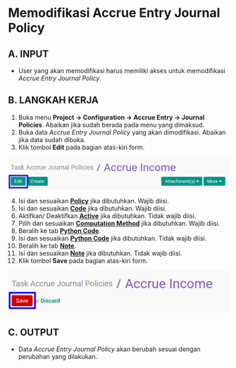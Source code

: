 # Memodifikasi Accrue Entry Journal Policy

## A. INPUT

* User yang akan memodifikasi harus memiliki akses untuk memodifikasi *Accrue Entry Journal Policy*.

## B. LANGKAH KERJA

1. Buka menu **Project -> Configuration -> Accrue Entry -> Journal Policies**. Abaikan jika sudah berada pada menu yang dimaksud.
2. Buka data *Accrue Entry Journal Policy* yang akan dimodifikasi. Abaikan jika data sudah dibuka.
3. Klik tombol **Edit** pada bagian atas-kiri form.

![](../../img/accrue-entry-journal-policy/tombol-edit.png)

4. Isi dan sesuaikan **[Policy](./penjelasan.md#field-policy)** jika dibutuhkan. Wajib diisi.
5. Isi dan sesuaikan **[Code](./penjelasan.md#field-code)** jika dibutuhkan. Wajib diisi.
6. Aktifkan/ Deaktifkan **[Active](./penjelasan.md#field-active)** jika dibutuhkan. Tidak wajib diisi.
7. Pilih dan sesuaikan **[Computation Method](./penjelasan.md#field-computation-method)** jika dibutuhkan. Wajib diisi.
8. Beralih ke tab **[Python Code](./penjelasan.md#tab-python-code)**.
9. Isi dan sesuaikan **[Python Code](./penjelasan.md#field-python-code)** jika dibutuhkan. Tidak wajib diisi.
10. Beralih ke tab **[Note](./penjelasan.md#tab-note)**.
11. Isi dan sesuaikan **[Note](./penjelasan.md#field-note)** jika dibutuhkan. Tidak wajib diisi.
12. Klik tombol **Save** pada bagian atas-kiri form.

![](../../img/accrue-entry-journal-policy/tombol-simpan-modifikasi.png)

## C. OUTPUT

* Data *Accrue Entry Journal Policy* akan berubah sesuai dengan perubahan yang dilakukan.
